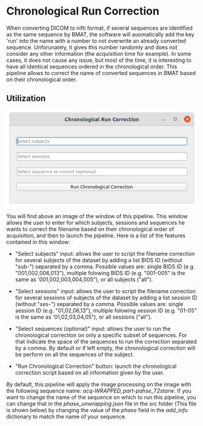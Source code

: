 # Chronological Run Correction

When converting DICOM to nifti format, if several sequences are identified as the same sequence by BMAT, the software will auomatically add the key 'run' into the name with a number to not overwrite an already converted sequence. Unforunately, it gives this number randomly and does not consider any other information (the acquisition time for example). In some cases, it does not cause any issue, but most of the time, it is interesting to have all identical sequences ordered in the chronological order. This pipeline allows to correct the name of converted sequences in BMAT based on their chronological order. 

## Utilization 

![Phase Unwrapping windows](Readme_pictures/ChronologicalRunCorrection.png)

You will find above an image of the window of this pipeline. This window allows the user to enter for which subjects, sessions and sequences he wants to correct the filename based on their chronological order of acquisition, and then to launch the pipeline. Here is a list of the features contained in this window:

* "Select subjects" input: allows the user to script the filename correction for several subjects of the dataset by adding a list BIDS ID (without "sub-") separated by a comma. Possible values are: single BIDS ID (e.g. "001,002,006,013"), multiple folowing BIDS ID (e.g. "001-005" is the same as '001,002,003,004,005"), or all subjects ("all").

* "Select sessions" input: allows the user to script the filename correction for several sessions of subjects of the dataset by adding a list session ID (without "ses-") separated by a comma. Possible values are: single session ID (e.g. "01,02,06,13"), multiple folowing session ID (e.g. "01-05" is the same as '01,02,03,04,05"), or all sessions ("all").

* "Select sequences (optional)" input: allows the user to run the chronological correction on only a specific subset of sequences. For that indicate the space of the sequences to run the correction separated by a comma. By default or if left empty, the chronological correction will be perform on all the sequences of the subject.

* "Run Chronological Correction" button: launch the chronological correction script based on all information given by the user.

By default, this pipeline will apply the image processing on the image with the following sequence name: *acq-WRAPPED_part-pahse_T2starw*. If you want to change the name of the sequence on which to run this pipeline, you can change that in the *phase_unwrapping.json* file in the *src* folder (This file is shown below) by changing the value of the *phase* field in the *add_info* dictionary to match the name of your sequence. 

